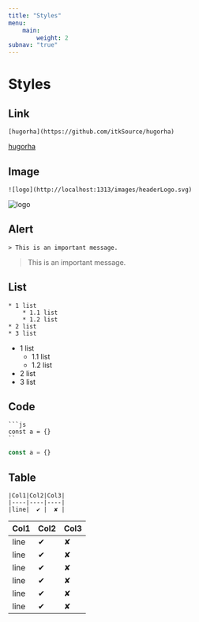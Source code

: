 ```yaml
---
title: "Styles"
menu: 
    main:
        weight: 2
subnav: "true"
---
```


# Styles

## Link

```text
[hugorha](https://github.com/itkSource/hugorha)
```

[hugorha](https://github.com/itkSource/hugorha)

## Image

```text
![logo](http://localhost:1313/images/headerLogo.svg)
```

![logo](http://localhost:1313/images/headerLogo.svg)

## Alert

```text
> This is an important message.
```

> This is an important message.

## List

```text
* 1 list
    * 1.1 list
    * 1.2 list
* 2 list
* 3 list
```

* 1 list
    * 1.1 list
    * 1.2 list
* 2 list
* 3 list

## Code

```text
```js
const a = {}
``
```

```js
const a = {}
```

## Table

```text
|Col1|Col2|Col3|
|----|----|----|
|line|  ✔ |  ✘ |
```

|Col1|Col2|Col3|
|----|----|----|
|line|  ✔ |  ✘ |
|line|  ✔ |  ✘ |
|line|  ✔ |  ✘ |
|line|  ✔ |  ✘ |
|line|  ✔ |  ✘ |
|line|  ✔ |  ✘ |
